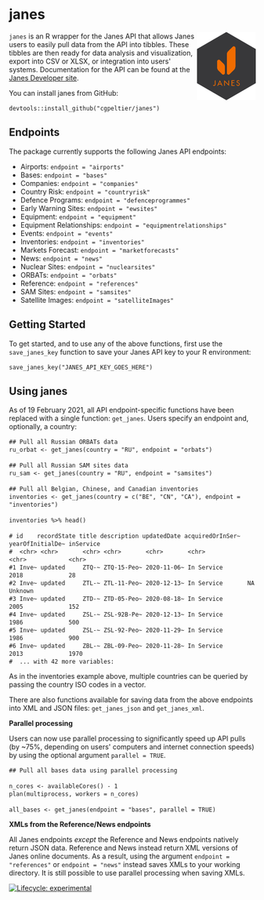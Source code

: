 # janes
<img src=images/janes_hex_name_gray.png align="right" alt="" width="120" />

`janes` is an R wrapper for the Janes API that allows Janes users to easily pull data from the API into tibbles. These tibbles are then ready for data analysis and visualization, export into CSV or XLSX, or integration into users' systems. Documentation for the API can be found at the [Janes Developer site](https://developer.janes.com/). 

You can install janes from GitHub: 

```{r}
devtools::install_github("cgpeltier/janes")
```
## Endpoints
The package currently supports the following Janes API endpoints:

* Airports: `endpoint = "airports"`
* Bases: `endpoint = "bases"`
* Companies: `endpoint = "companies"`
* Country Risk: `endpoint = "countryrisk"`
* Defence Programs: `endpoint = "defenceprogrammes"` 
* Early Warning Sites: `endpoint = "ewsites"`
* Equipment: `endpoint = "equipment"`
* Equipment Relationships: `endpoint = "equipmentrelationships"`
* Events: `endpoint = "events"`
* Inventories: `endpoint = "inventories"`
* Markets Forecast: `endpoint = "marketforecasts"`
* News: `endpoint = "news"`
* Nuclear Sites: `endpoint = "nuclearsites"`
* ORBATs: `endpoint = "orbats"`
* Reference: `endpoint = "references"`
* SAM Sites: `endpoint = "samsites"`
* Satellite Images: `endpoint = "satelliteImages"`

## Getting Started

To get started, and to use any of the above functions, first use the ` save_janes_key` function to save your Janes API key to your R environment:

```{r}
save_janes_key("JANES_API_KEY_GOES_HERE")
```
## Using janes

As of 19 February 2021, all API endpoint-specific functions have been replaced with a single function: `get_janes`. Users specify an endpoint and, optionally, a country:

```{r}
## Pull all Russian ORBATs data
ru_orbat <- get_janes(country = "RU", endpoint = "orbats")

## Pull all Russian SAM sites data
ru_sam <- get_janes(country = "RU", endpoint = "samsites")

## Pull all Belgian, Chinese, and Canadian inventories
inventories <- get_janes(country = c("BE", "CN", "CA"), endpoint = "inventories")

inventories %>% head()

# id    recordState title description updatedDate acquiredOrInSer~ yearOfInitialDe~ inService
#  <chr> <chr>       <chr> <chr>       <chr>       <chr>            <chr>            <chr>    
#1 Inve~ updated     ZTQ-~ ZTQ-15-Peo~ 2020-11-06~ In Service       2018             28       
#2 Inve~ updated     ZTL-~ ZTL-11-Peo~ 2020-12-13~ In Service       NA               Unknown  
#3 Inve~ updated     ZTD-~ ZTD-05-Peo~ 2020-08-18~ In Service       2005             152      
#4 Inve~ updated     ZSL-~ ZSL-92B-Pe~ 2020-12-13~ In Service       1986             500      
#5 Inve~ updated     ZSL-~ ZSL-92-Peo~ 2020-11-29~ In Service       1986             900      
#6 Inve~ updated     ZBL-~ ZBL-09-Peo~ 2020-11-28~ In Service       2013             1970
#  ... with 42 more variables: 
```

As in the inventories example above, multiple countries can be queried by passing the country ISO codes in a vector. 

There are also functions available for saving data from the above endpoints into XML and JSON files: `get_janes_json` and `get_janes_xml`. 

**Parallel processing**

Users can now use parallel processing to significantly speed up API pulls (by ~75%, depending on users' computers and internet connection speeds) by using the optional argument `parallel = TRUE`.

```{r}
## Pull all bases data using parallel processing

n_cores <- availableCores() - 1
plan(multiprocess, workers = n_cores)

all_bases <- get_janes(endpoint = "bases", parallel = TRUE)
```

**XMLs from the Reference/News endpoints**

All Janes endpoints *except* the Reference and News endpoints natively return JSON data. Reference and News instead return XML versions of Janes online documents. As a result, using the argument `endpoint = "references"` or `endpoint = "news"` instead saves XMLs to your working directory. It is still possible to use parallel processing when saving XMLs. 



<!-- badges: start -->
  [![Lifecycle: experimental](https://img.shields.io/badge/lifecycle-experimental-orange.svg)](https://www.tidyverse.org/lifecycle/#experimental)
<!-- badges: end -->


